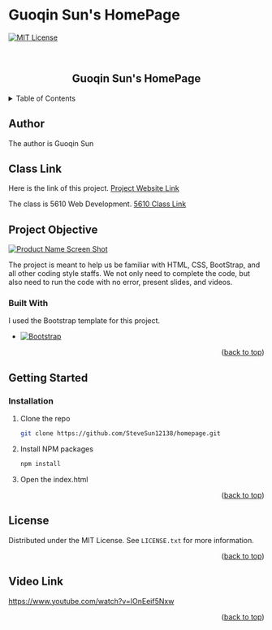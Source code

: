 # Guoqin Sun's HomePage
<a name="readme-top"></a>


[![MIT License][license-shield]][license-url]



<!-- PROJECT LOGO -->
<br />
<div align="center">

  <h2 align="center">Guoqin Sun's HomePage</h2>

</div>



<!-- TABLE OF CONTENTS -->
<details>
  <summary>Table of Contents</summary>
  <ol>
    <li>
      <a href="#author">Author</a>
    </li>
    <li><a href="#class-link">Class Link</a></li>
    <li><a href="#project-objective">Project Objective</a></li>
    <li><a href="#getting-started">Getting Started</a></li>
    <li><a href="#license">License</a></li>
    <li><a href="#video-link">Video Link</a></li>
  </ol>
</details>

## Author
The author is Guoqin Sun

## Class Link
Here is the link of this project.
 <a href="https://stevesun12138.github.io/homepage/">Project Website Link</a>

The class is 5610 Web Development. <a href="https://stevesun12138.github.io/homepage/">5610 Class Link</a>

## Project Objective

[![Product Name Screen Shot][product-screenshot]](https://stevesun12138.github.io/homepage/)

The project is meant to help us be familiar with HTML, CSS, BootStrap, and all other coding style staffs. We not only need to complete the code, but also need to run the code with no error, present slides, and videos.


### Built With

I used the Bootstrap template for this project.

* [![Bootstrap][Bootstrap.com]][Bootstrap-url]


<p align="right">(<a href="#readme-top">back to top</a>)</p>



<!-- GETTING STARTED -->
## Getting Started



### Installation


1. Clone the repo
   ```sh
   git clone https://github.com/SteveSun12138/homepage.git
   ```
2. Install NPM packages
   ```sh
   npm install
   ```
3. Open the index.html

<p align="right">(<a href="#readme-top">back to top</a>)</p>




<!-- LICENSE -->
## License

Distributed under the MIT License. See `LICENSE.txt` for more information.

<p align="right">(<a href="#readme-top">back to top</a>)</p>




<!-- ACKNOWLEDGMENTS -->
## Video Link

<a href="https://www.youtube.com/watch?v=IOnEeif5Nxw">https://www.youtube.com/watch?v=IOnEeif5Nxw</a>

<p align="right">(<a href="#readme-top">back to top</a>)</p>

[license-shield]: https://img.shields.io/github/license/othneildrew/Best-README-Template.svg?style=for-the-badge
[license-url]: https://github.com/othneildrew/Best-README-Template/blob/master/LICENSE.txt
[Bootstrap.com]: https://img.shields.io/badge/Bootstrap-563D7C?style=for-the-badge&logo=bootstrap&logoColor=white
[Bootstrap-url]: https://getbootstrap.com
[product-screenshot]: assets/img/screen.gif